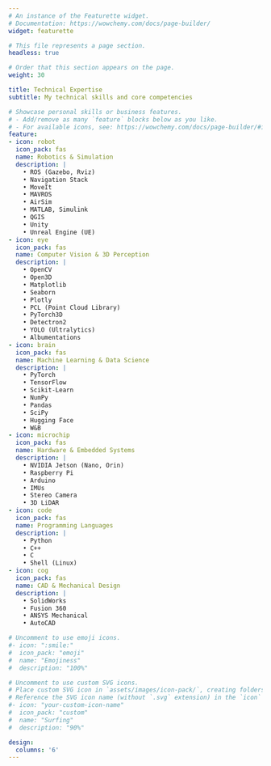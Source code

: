 ```yaml
---
# An instance of the Featurette widget.
# Documentation: https://wowchemy.com/docs/page-builder/
widget: featurette

# This file represents a page section.
headless: true

# Order that this section appears on the page.
weight: 30

title: Technical Expertise
subtitle: My technical skills and core competencies

# Showcase personal skills or business features.
# - Add/remove as many `feature` blocks below as you like.
# - For available icons, see: https://wowchemy.com/docs/page-builder/#icons
feature:
- icon: robot
  icon_pack: fas
  name: Robotics & Simulation
  description: |
    • ROS (Gazebo, Rviz)
    • Navigation Stack
    • MoveIt
    • MAVROS
    • AirSim
    • MATLAB, Simulink
    • QGIS
    • Unity
    • Unreal Engine (UE)
- icon: eye
  icon_pack: fas
  name: Computer Vision & 3D Perception
  description: |
    • OpenCV
    • Open3D
    • Matplotlib
    • Seaborn
    • Plotly
    • PCL (Point Cloud Library)
    • PyTorch3D
    • Detectron2
    • YOLO (Ultralytics)
    • Albumentations
- icon: brain
  icon_pack: fas
  name: Machine Learning & Data Science
  description: |
    • PyTorch
    • TensorFlow
    • Scikit-Learn
    • NumPy
    • Pandas
    • SciPy
    • Hugging Face
    • W&B
- icon: microchip
  icon_pack: fas
  name: Hardware & Embedded Systems
  description: |
    • NVIDIA Jetson (Nano, Orin)
    • Raspberry Pi
    • Arduino
    • IMUs
    • Stereo Camera
    • 3D LiDAR
- icon: code
  icon_pack: fas
  name: Programming Languages
  description: |
    • Python
    • C++
    • C
    • Shell (Linux)
- icon: cog
  icon_pack: fas
  name: CAD & Mechanical Design
  description: |
    • SolidWorks
    • Fusion 360
    • ANSYS Mechanical
    • AutoCAD

# Uncomment to use emoji icons.
#- icon: ":smile:"
#  icon_pack: "emoji"
#  name: "Emojiness"
#  description: "100%"  

# Uncomment to use custom SVG icons.
# Place custom SVG icon in `assets/images/icon-pack/`, creating folders if necessary.
# Reference the SVG icon name (without `.svg` extension) in the `icon` field.
#- icon: "your-custom-icon-name"
#  icon_pack: "custom"
#  name: "Surfing"
#  description: "90%"

design:
  columns: '6'
---
```

